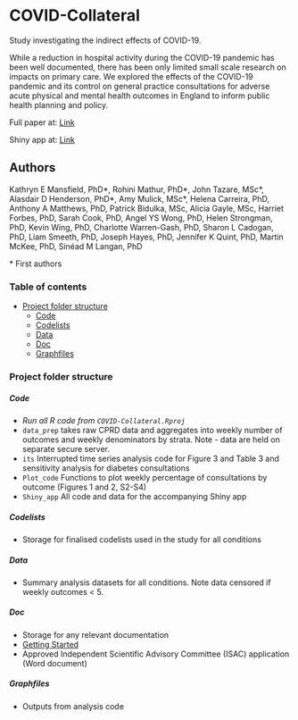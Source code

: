 # COVID-Collateral
Study investigating the indirect effects of COVID-19.

While a reduction in hospital activity during the COVID-19 pandemic has been well documented, there has been only limited small scale research on impacts on primary care. We explored the effects of the COVID-19 pandemic and its control on general practice consultations for adverse acute physical and mental health outcomes in England to inform public health planning and policy. 

Full paper at: [Link](https://doi.org/10.1016/S2589-7500(21)00017-0)

Shiny app at: [Link](https://a-henderson91.shinyapps.io/covid_collateral_shiny/)

## Authors
Kathryn E Mansfield, PhD\*, Rohini Mathur, PhD\*, John Tazare, MSc\*, Alasdair D Henderson, PhD\*, Amy Mulick, MSc\*, Helena Carreira, PhD, Anthony A Matthews, PhD, Patrick Bidulka, MSc, Alicia Gayle, MSc, Harriet Forbes, PhD, Sarah Cook, PhD, Angel YS Wong, PhD, Helen Strongman, PhD, Kevin Wing, PhD, Charlotte Warren-Gash, PhD, Sharon L Cadogan, PhD, Liam Smeeth, PhD, Joseph Hayes, PhD, Jennifer K Quint, PhD, Martin McKee, PhD, Sinéad M Langan, PhD

\* First authors

### Table of contents
- [Project folder structure](#project-folder-structure)
  + [Code](#code)
  + [Codelists](#codelists)
  + [Data](#data)
  + [Doc](#doc)
  + [Graphfiles](#graphfiles)
  
### Project folder structure

##### Code
- _Run all R code from `COVID-Collateral.Rproj`_
- `data_prep` takes raw CPRD data and aggregates into weekly number of outcomes and weekly denominators by strata. Note - data are held on separate secure server. 
- `its` Interrupted time series analysis code for Figure 3 and Table 3 and sensitivity analysis for diabetes consultations
- `Plot_code` Functions to plot weekly percentage of consultations by outcome (Figures 1 and 2, S2-S4)
- `Shiny_app` All code and data for the accompanying Shiny app 

##### Codelists
- Storage for finalised codelists used in the study for all conditions 

##### Data
- Summary analysis datasets for all conditions. Note data censored if weekly outcomes < 5. 

##### Doc
- Storage for any relevant documentation 
- [Getting Started](/doc/gettingStarted.md)
- Approved Independent Scientific Advisory Committee (ISAC) application (Word document)

##### Graphfiles
- Outputs from analysis code
